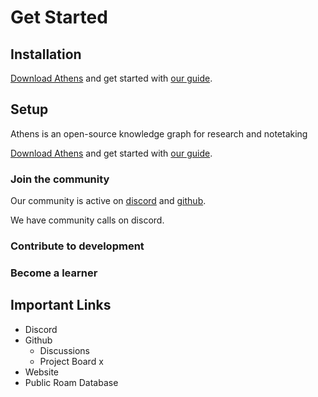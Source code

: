 # Get Started

## Installation

[Download Athens](https://github.com/athensresearch/athens/releases) and get started with [our guide](./).

## Setup

Athens is an open-source knowledge graph for research and notetaking

[Download Athens](https://github.com/athensresearch/athens/releases) and get started with [our guide](./).

### Join the community

Our community is active on [discord](https://discord.gg/as9h8yHNfD) and [github](https://github.com/athensresearch/athens/discussions).

We have community calls on discord.

### Contribute to development

### Become a learner



## Important Links

* Discord
* Github
  * Discussions
  * Project Board x
* Website
* Public Roam Database


